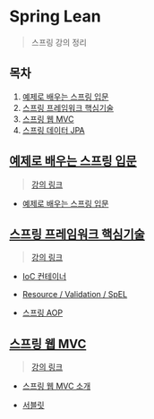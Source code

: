 # Spring Lean

> 스프링 강의 정리

## 목차

1. [예제로 배우는 스프링 입문](#예제로-배우는-스프링-입문)
2. [스프링 프레임워크 핵심기술](#스프링-프레임워크-핵심기술)
3. [스프링 웹 MVC](#스프링-웹-mvc)
4. [스프링 데이터 JPA]()

## [예제로 배우는 스프링 입문](./SpringByExample)

> [강의 링크](https://www.inflearn.com/course/spring_revised_edition/dashboard)

- [예제로 배우는 스프링 입문](./SpringByExample/README.md)

## [스프링 프레임워크 핵심기술](./SpringCore)

> [강의 링크](https://www.inflearn.com/course/spring-framework_core/dashboard)

- [IoC 컨테이너](./SpringCore/IoCContainer.md)
- [Resource / Validation / SpEL](./SpringCore/ResourceValidationSpEL.md)

- [스프링 AOP](./SpringCore/SpringAOPNullSafety.md)

## [스프링 웹 MVC](./SpringWebMVC)

> [강의 링크](https://www.inflearn.com/course/웹-mvc/dashboard)

- [스프링 웹 MVC 소개](./SpringWebMVC/01_OverView.md)

- [서블릿](./SpringWebMVC/02_Servlet.md)